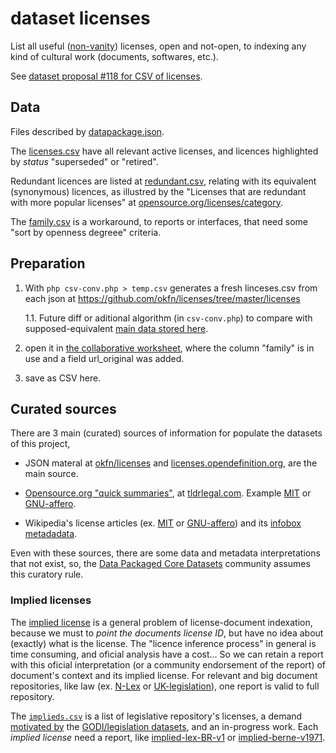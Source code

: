 # dataset licenses

List all useful ([non-vanity](https://en.wikipedia.org/wiki/License_proliferation#Vanity_licenses)) licenses, open and not-open, to indexing any kind of cultural work (documents, softwares, etc.).

See [dataset proposal #118 for CSV of licenses](https://github.com/datasets/registry/issues/118).

## Data
Files described by [datapackage.json](./datapackage.json).

The [licenses.csv](./data/licenses.csv) have all relevant active licenses, and licences highlighted by *status* "superseded" or "retired".

Redundant licences are listed at [redundant.csv](./data/redundant.csv), relating with its equivalent (synonymous) licences, as illustred by the "Licenses that are redundant with more popular licenses" at [opensource.org/licenses/category](http://opensource.org/licenses/category). 

The [family.csv](./data/family.csv) is a workaround, to reports or interfaces, that need some "sort by openness degreee" criteria. 


## Preparation

 1. With `php csv-conv.php > temp.csv` generates a fresh linceses.csv from each json at https://github.com/okfn/licenses/tree/master/licenses 

    1.1. Future diff or aditional algorithm (in `csv-conv.php`) to compare with supposed-equivalent [main data stored here](./data/licenses.csv).

 2. open it in [the collaborative worksheet](https://docs.google.com/spreadsheets/d/17RwlPayXj2IBIBszp4wKMdK7OwwPqX125WmF3XFzM0A/edit?usp=sharing), where the column "family" is in use and a field url_original was added.

 3. save as CSV here.

## Curated sources

There are 3 main (curated) sources of information for populate the datasets of this project,

* JSON materal at [okfn/licenses](https://github.com/okfn/licenses) and  [licenses.opendefinition.org](http://licenses.opendefinition.org/), are the main source.

* [Opensource.org "quick summaries"](http://opensource.org/licenses), at [tldrlegal.com](https://tldrlegal.com/licenses/browse). Example [MIT](https://www.tldrlegal.com/l/mit) or [GNU-affero](https://www.tldrlegal.com/l/agpl3).

* Wikipedia's license articles (ex. [MIT](https://en.wikipedia.org/wiki/MIT_License) or [GNU-affero](https://en.wikipedia.org/wiki/Affero_General_Public_License)) and its [infobox metadadata](https://en.wikipedia.org/wiki/Template:Infobox_software_license).

Even with these sources, there are some data and metadata interpretations that not exist, so, the [Data Packaged Core Datasets](https://github.com/datasets) community assumes this curatory rule.

### Implied licenses

The [implied license](https://en.wikipedia.org/wiki/Implied_license) is a general problem of license-document indexation, because we must to *point the documents license ID*, but have no idea about (exactly) what is the license. The "licence inference process" in general is time consuming, and oficial analysis have a cost... So we can retain a report with this oficial interpretation (or a community endorsement of the report) of document's context and its implied license. For relevant and big document repositories, like law (ex. [N-Lex](http://eur-lex.europa.eu/n-lex/) or [UK-legislation](http://www.legislation.gov.uk/browse)), one report is valid to full repository.

The [`implieds.csv`](./data/implieds.csv) is a list of legislative repository's licenses, a demand [motivated by](https://discuss.okfn.org/t/reflections-on-this-years-index/1338/13?u=ppkrauss) the [GODI/legislation datasets](http://index.okfn.org/dataset/legislation/), and an in-progress work. Each *implied license* need a report, like [implied-lex-BR-v1](https://github.com/ppKrauss/openCoherence2/blob/master/reports/implied-lex-BR-v1.md) or  [implied-berne-v1971](https://github.com/ppKrauss/openCoherence2/blob/master/reports/implied-berne-v1971.md).
